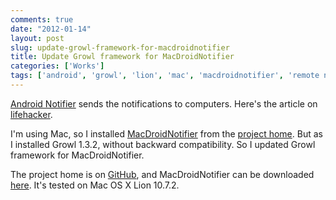 ```yaml
---
comments: true
date: "2012-01-14"
layout: post
slug: update-growl-framework-for-macdroidnotifier
title: Update Growl framework for MacDroidNotifier
categories: ['Works']
tags: ['android', 'growl', 'lion', 'mac', 'macdroidnotifier', 'remote notifier']
---
```


[Android Notifier](https://market.android.com/details?id=org.damazio.notifier&hl=en) sends the notifications to computers. Here's the article on [lifehacker](http://lifehacker.com/5633074/android-notifier-sends-notifications-from-your-phone-to-growl).

I'm using Mac, so I installed [MacDroidNotifier](http://code.google.com/p/android-notifier/downloads/detail?name=MacDroidNotifier-0.2.9.dmg&can=2&q=) from the [project home](http://code.google.com/p/android-notifier/). But as I installed Growl 1.3.2, without backward compatibility. So I updated Growl framework for MacDroidNotifier.

The project home is on [GitHub](https://github.com/wwwjfy/MacDroidNotifier), and MacDroidNotifier can be downloaded [here](https://github.com/wwwjfy/MacDroidNotifier/downloads). It's tested on Mac OS X Lion 10.7.2.



